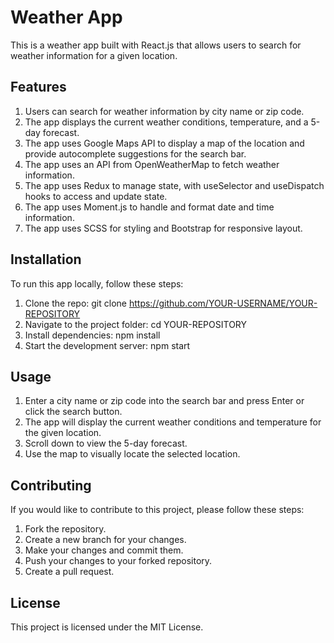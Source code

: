 # Weather App
This is a weather app built with React.js that allows users to search for weather information for a given location.

## Features
1. Users can search for weather information by city name or zip code.
2. The app displays the current weather conditions, temperature, and a 5-day forecast.
3. The app uses Google Maps API to display a map of the location and provide autocomplete suggestions for the search bar.
4. The app uses an API from OpenWeatherMap to fetch weather information.
5. The app uses Redux to manage state, with useSelector and useDispatch hooks to access and update state.
6. The app uses Moment.js to handle and format date and time information.
7. The app uses SCSS for styling and Bootstrap for responsive layout.

## Installation
To run this app locally, follow these steps:

1. Clone the repo: git clone https://github.com/YOUR-USERNAME/YOUR-REPOSITORY
2. Navigate to the project folder: cd YOUR-REPOSITORY
3. Install dependencies: npm install
4. Start the development server: npm start

## Usage

1. Enter a city name or zip code into the search bar and press Enter or click the search button.
2. The app will display the current weather conditions and temperature for the given location.
3. Scroll down to view the 5-day forecast.
4. Use the map to visually locate the selected location.

## Contributing
If you would like to contribute to this project, please follow these steps:

1. Fork the repository.
2. Create a new branch for your changes.
3. Make your changes and commit them.
4. Push your changes to your forked repository.
5. Create a pull request.

## License
This project is licensed under the MIT License.
